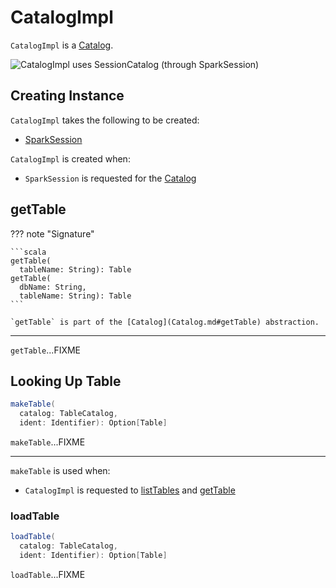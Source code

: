 # CatalogImpl

`CatalogImpl` is a [Catalog](Catalog.md).

![CatalogImpl uses SessionCatalog (through SparkSession)](images/spark-sql-CatalogImpl.png)

## Creating Instance

`CatalogImpl` takes the following to be created:

* <span id="sparkSession"> [SparkSession](SparkSession.md)

`CatalogImpl` is created when:

* `SparkSession` is requested for the [Catalog](SparkSession.md#catalog)

## <span id="getTable"> getTable

??? note "Signature"

    ```scala
    getTable(
      tableName: String): Table
    getTable(
      dbName: String,
      tableName: String): Table
    ```

    `getTable` is part of the [Catalog](Catalog.md#getTable) abstraction.

---

`getTable`...FIXME

## <span id="makeTable"> Looking Up Table

```scala
makeTable(
  catalog: TableCatalog,
  ident: Identifier): Option[Table]
```

`makeTable`...FIXME

---

`makeTable` is used when:

* `CatalogImpl` is requested to [listTables](#listTables) and [getTable](#getTable)

### <span id="loadTable"> loadTable

```scala
loadTable(
  catalog: TableCatalog,
  ident: Identifier): Option[Table]
```

`loadTable`...FIXME

<!---
## Review Me

=== [[cacheTable]] Caching Table or View In-Memory -- `cacheTable` Method

[source, scala]
----
cacheTable(tableName: String): Unit
----

Internally, `cacheTable` first SparkSession.md#table[creates a DataFrame for the table] followed by requesting `CacheManager` to [cache it](CacheManager.md#cacheQuery).

NOTE: `cacheTable` uses the SparkSession.md#sharedState[session-scoped SharedState] to access the `CacheManager`.

NOTE: `cacheTable` is part of [Catalog contract](Catalog.md#cacheTable).

=== [[clearCache]] Removing All Cached Tables From In-Memory Cache -- `clearCache` Method

[source, scala]
----
clearCache(): Unit
----

`clearCache` requests `CacheManager` to [remove all cached tables from in-memory cache](CacheManager.md#clearCache).

NOTE: `clearCache` is part of [Catalog contract](Catalog.md#clearCache).

=== [[createExternalTable]] Creating External Table From Path -- `createExternalTable` Method

[source, scala]
----
createExternalTable(tableName: String, path: String): DataFrame
createExternalTable(tableName: String, path: String, source: String): DataFrame
createExternalTable(
  tableName: String,
  source: String,
  options: Map[String, String]): DataFrame
createExternalTable(
  tableName: String,
  source: String,
  schema: StructType,
  options: Map[String, String]): DataFrame
----

`createExternalTable` creates an external table `tableName` from the given `path` and returns the corresponding [DataFrame](DataFrame.md).

[source, scala]
----
import org.apache.spark.sql.SparkSession
val spark: SparkSession = ...

val readmeTable = spark.catalog.createExternalTable("readme", "README.md", "text")
readmeTable: org.apache.spark.sql.DataFrame = [value: string]

scala> spark.catalog.listTables.filter(_.name == "readme").show
+------+--------+-----------+---------+-----------+
|  name|database|description|tableType|isTemporary|
+------+--------+-----------+---------+-----------+
|readme| default|       null| EXTERNAL|      false|
+------+--------+-----------+---------+-----------+

scala> sql("select count(*) as count from readme").show(false)
+-----+
|count|
+-----+
|99   |
+-----+
----

The `source` input parameter is the name of the data source provider for the table, e.g. parquet, json, text. If not specified, `createExternalTable` uses [spark.sql.sources.default](configuration-properties.md#spark.sql.sources.default) setting to know the data source format.

NOTE: `source` input parameter must not be `hive` as it leads to a `AnalysisException`.

`createExternalTable` sets the mandatory `path` option when specified explicitly in the input parameter list.

`createExternalTable` parses `tableName` into `TableIdentifier` (using sql/SparkSqlParser.md[SparkSqlParser]). It creates a [CatalogTable](CatalogTable.md) and then SessionState.md#executePlan[executes] (by [toRDD](QueryExecution.md#toRdd)) a CreateTable.md[CreateTable] logical plan. The result [DataFrame](DataFrame.md) is a `Dataset[Row]` with the [QueryExecution](QueryExecution.md) after executing SubqueryAlias.md[SubqueryAlias] logical plan and [RowEncoder](RowEncoder.md).

.CatalogImpl.createExternalTable
image::images/spark-sql-CatalogImpl-createExternalTable.png[align="center"]

NOTE: `createExternalTable` is part of [Catalog contract](Catalog.md#createExternalTable).

=== [[listTables]] Listing Tables in Database (as Dataset) -- `listTables` Method

[source, scala]
----
listTables(): Dataset[Table]
listTables(dbName: String): Dataset[Table]
----

NOTE: `listTables` is part of [Catalog Contract](Catalog.md#listTables).

Internally, `listTables` requests <<sessionCatalog, SessionCatalog>> to [list all tables](SessionCatalog.md#listTables) in the specified `dbName` database and <<makeTable, converts them to Tables>>.

In the end, `listTables` <<makeDataset, creates a Dataset>> with the tables.

=== [[listColumns]] Listing Columns of Table (as Dataset) -- `listColumns` Method

[source, scala]
----
listColumns(tableName: String): Dataset[Column]
listColumns(dbName: String, tableName: String): Dataset[Column]
----

NOTE: `listColumns` is part of [Catalog Contract](Catalog.md#listColumns).

`listColumns` requests <<sessionCatalog, SessionCatalog>> for the [table metadata](SessionCatalog.md#getTempViewOrPermanentTableMetadata).

`listColumns` takes the [schema](CatalogTable.md#schema) from the table metadata and creates a `Column` for every field (with the optional comment as the description).

In the end, `listColumns` <<makeDataset, creates a Dataset>> with the columns.

=== [[makeDataset]] Creating Dataset from DefinedByConstructorParams Data -- `makeDataset` Method

[source, scala]
----
makeDataset[T <: DefinedByConstructorParams](
  data: Seq[T],
  sparkSession: SparkSession): Dataset[T]
----

`makeDataset` creates an [ExpressionEncoder](ExpressionEncoder.md#apply) (from [DefinedByConstructorParams](ExpressionEncoder.md#DefinedByConstructorParams)) and [encodes](ExpressionEncoder.md#toRow) elements of the input `data` to [internal binary rows](InternalRow.md).

`makeDataset` then creates a LocalRelation.md#creating-instance[LocalRelation] logical operator. `makeDataset` requests `SessionState` to SessionState.md#executePlan[execute the plan] and Dataset.md#creating-instance[creates] the result `Dataset`.

NOTE: `makeDataset` is used when `CatalogImpl` is requested to <<listDatabases, list databases>>, <<listTables, tables>>, <<listFunctions, functions>> and <<listColumns, columns>>

=== [[refreshTable]] Refreshing Analyzed Logical Plan of Table Query and Re-Caching It -- `refreshTable` Method

[source, scala]
----
refreshTable(tableName: String): Unit
----

`refreshTable` requests `SessionState` for the SessionState.md#sqlParser[SQL parser] to spark-sql-ParserInterface.md#parseTableIdentifier[parse a TableIdentifier given the table name].

NOTE: `refreshTable` uses <<sparkSession, SparkSession>> to access the SparkSession.md#sessionState[SessionState].

`refreshTable` requests <<sessionCatalog, SessionCatalog>> for the [table metadata](SessionCatalog.md#getTempViewOrPermanentTableMetadata).

`refreshTable` then SparkSession.md#table[creates a DataFrame for the table name].

For a temporary or persistent `VIEW` table, `refreshTable` requests the [analyzed](QueryExecution.md#analyzed) logical plan of the DataFrame (for the table) to spark-sql-LogicalPlan.md#refresh[refresh] itself.

For other types of table, `refreshTable` requests <<sessionCatalog, SessionCatalog>> for [refreshing the table metadata](SessionCatalog.md#getTempViewOrPermanentTableMetadata) (i.e. invalidating the table).

If the table <<isCached, has been cached>>, `refreshTable` requests `CacheManager` to [uncache](CacheManager.md#uncacheQuery) and [cache](CacheManager.md#cacheQuery) the table `DataFrame` again.

NOTE: `refreshTable` uses <<sparkSession, SparkSession>> to access the SparkSession.md#sharedState[SharedState] that is used to access [CacheManager](SharedState.md#cacheManager).

`refreshTable` is part of the [Catalog](Catalog.md#refreshTable) abstraction.
-->
